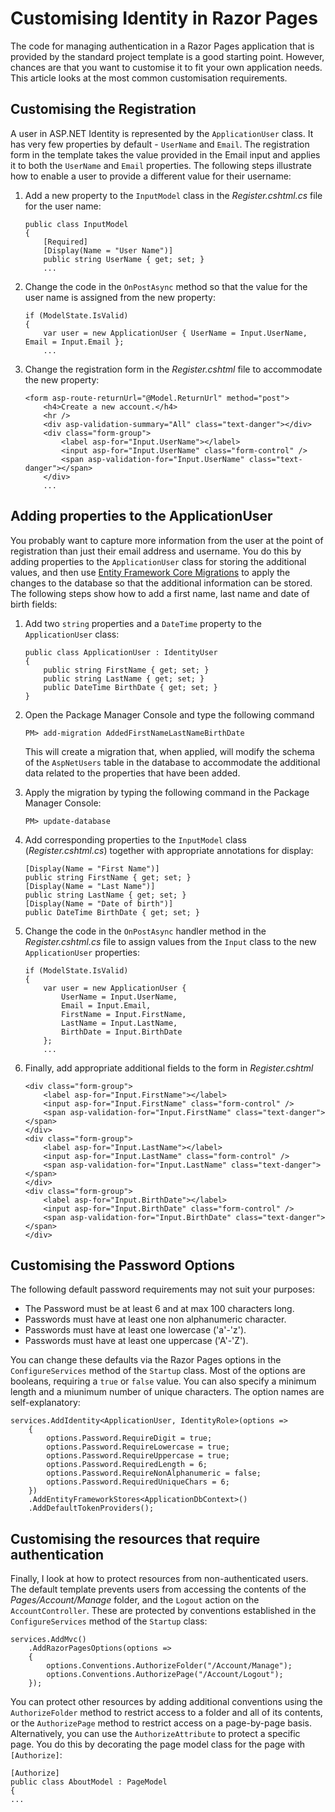 # Customising Identity in Razor Pages

The code for managing authentication in a Razor Pages application that is provided by the standard project template is a good starting point. However, chances are that you want to customise it to fit your own application needs. This article looks at the most common customisation requirements.

## Customising the Registration

A user in ASP.NET Identity is represented by the `ApplicationUser` class. It has very few properties by default - `UserName` and `Email`. The registration form in the template takes the value provided in the Email input and applies it to both the `UserName` and `Email` properties. The following steps illustrate how to enable a user to provide a different value for their username:

1.  Add a new property to the `InputModel` class in the _Register.cshtml.cs_ file for the user name:

    ```
    public class InputModel
    {
        [Required]
        [Display(Name = "User Name")]
        public string UserName { get; set; }
        ...

    ```

2.  Change the code in the `OnPostAsync` method so that the value for the user name is assigned from the new property:

    ```
    if (ModelState.IsValid)
    {
        var user = new ApplicationUser { UserName = Input.UserName, Email = Input.Email };
        ...

    ```

3.  Change the registration form in the _Register.cshtml_ file to accommodate the new property:

    ```
    <form asp-route-returnUrl="@Model.ReturnUrl" method="post">
        <h4>Create a new account.</h4>
        <hr />
        <div asp-validation-summary="All" class="text-danger"></div>
        <div class="form-group">
            <label asp-for="Input.UserName"></label>
            <input asp-for="Input.UserName" class="form-control" />
            <span asp-validation-for="Input.UserName" class="text-danger"></span>
        </div>
        ...

    ```

## Adding properties to the ApplicationUser

You probably want to capture more information from the user at the point of registration than just their email address and username. You do this by adding properties to the `ApplicationUser` class for storing the additional values, and then use [Entity Framework Core Migrations](http://www.learnentityframeworkcore.com/migrations) to apply the changes to the database so that the additional information can be stored. The following steps show how to add a first name, last name and date of birth fields:

1.  Add two `string` properties and a `DateTime` property to the `ApplicationUser` class:

    ```
    public class ApplicationUser : IdentityUser
    {
        public string FirstName { get; set; }
        public string LastName { get; set; }
        public DateTime BirthDate { get; set; }
    }

    ```

2.  Open the Package Manager Console and type the following command

    ```
    PM> add-migration AddedFirstNameLastNameBirthDate

    ```

    This will create a migration that, when applied, will modify the schema of the `AspNetUsers` table in the database to accommodate the additional data related to the properties that have been added.

3.  Apply the migration by typing the following command in the Package Manager Console:

    ```
    PM> update-database

    ```

4.  Add corresponding properties to the `InputModel` class (_Register.cshtml.cs_) together with appropriate annotations for display:

    ```
    [Display(Name = "First Name")]
    public string FirstName { get; set; }
    [Display(Name = "Last Name")]
    public string LastName { get; set; }
    [Display(Name = "Date of birth")]
    public DateTime BirthDate { get; set; }

    ```

5.  Change the code in the `OnPostAsync` handler method in the _Register.cshtml.cs_ file to assign values from the `Input` class to the new `ApplicationUser` properties:

    ```
    if (ModelState.IsValid)
    {
        var user = new ApplicationUser {
            UserName = Input.UserName,
            Email = Input.Email,
            FirstName = Input.FirstName,
            LastName = Input.LastName,
            BirthDate = Input.BirthDate
        };
        ...

    ```

6.  Finally, add appropriate additional fields to the form in _Register.cshtml_

    ```
    <div class="form-group">
        <label asp-for="Input.FirstName"></label>
        <input asp-for="Input.FirstName" class="form-control" />
        <span asp-validation-for="Input.FirstName" class="text-danger"></span>
    </div>
    <div class="form-group">
        <label asp-for="Input.LastName"></label>
        <input asp-for="Input.LastName" class="form-control" />
        <span asp-validation-for="Input.LastName" class="text-danger"></span>
    </div>
    <div class="form-group">
        <label asp-for="Input.BirthDate"></label>
        <input asp-for="Input.BirthDate" class="form-control" />
        <span asp-validation-for="Input.BirthDate" class="text-danger"></span>
    </div>

    ```

## Customising the Password Options

The following default password requirements may not suit your purposes:

*   The Password must be at least 6 and at max 100 characters long.
*   Passwords must have at least one non alphanumeric character.
*   Passwords must have at least one lowercase ('a'-'z').
*   Passwords must have at least one uppercase ('A'-'Z').

You can change these defaults via the Razor Pages options in the `ConfigureServices` method of the `Startup` class. Most of the options are booleans, requiring a `true` or `false` value. You can also specify a minimum length and a miunimum number of unique characters. The option names are self-explanatory:

```
services.AddIdentity<ApplicationUser, IdentityRole>(options =>
    {
        options.Password.RequireDigit = true;
        options.Password.RequireLowercase = true;
        options.Password.RequireUppercase = true;
        options.Password.RequiredLength = 6;
        options.Password.RequireNonAlphanumeric = false;
        options.Password.RequiredUniqueChars = 6;
    })
    .AddEntityFrameworkStores<ApplicationDbContext>()
    .AddDefaultTokenProviders();

```

## Customising the resources that require authentication

Finally, I look at how to protect resources from non-authenticated users. The default template prevents users from accessing the contents of the _Pages/Account/Manage_ folder, and the `Logout` action on the `AccountController`. These are protected by conventions established in the `ConfigureServices` method of the `Startup` class:

```
services.AddMvc()
    .AddRazorPagesOptions(options =>
    {
        options.Conventions.AuthorizeFolder("/Account/Manage");
        options.Conventions.AuthorizePage("/Account/Logout");
    });

```

You can protect other resources by adding additional conventions using the `AuthorizeFolder` method to restrict access to a folder and all of its contents, or the `AuthorizePage` method to restrict access on a page-by-page basis. Alternatively, you can use the `AuthorizeAttribute` to protect a specific page. You do this by decorating the page model class for the page with `[Authorize]`:

```
[Authorize]
public class AboutModel : PageModel
{
...

```